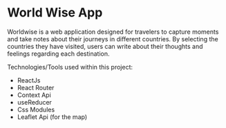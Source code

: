 # World Wise App

Worldwise is a web application designed for travelers to capture moments and take notes about their journeys in different countries. By selecting the countries they have visited, users can write about their thoughts and feelings regarding each destination.

Technologies/Tools used within this project:

- ReactJs
- React Router
- Context Api
- useReducer
- Css Modules
- Leaflet Api (for the map)
